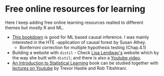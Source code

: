# Free online resources for learning
Here I keep adding free online learning resources realted to different themes but mostly R and ML. 

* [This bookdown](https://bookdown.org/stanfordgsbsilab/ml-ci-tutorial/policy-learning-i---binary-treatment.html#non-parametric-policies) is good for ML based causal inference. I was mainly interested in the HTE -application of causal forest by Susan Athey.
    * Bonferroni correction for multiple hypothesis testing (Chap.4.1)
* Building a website with `distil` -  Check [Lisa Lendway's](https://lisalendway.netlify.app/) website which by the way she built with `distil`; and there is also a [Youtube video](https://www.youtube.com/watch?time_continue=186&v=Fm3bsYCilEU&embeds_referring_euri=https%3A%2F%2Flisalendway.netlify.app%2F&source_ve_path=MjM4NTE&feature=emb_title).
* [An Introduction to Statistical Learning](https://www.statlearning.com/) book can be studied together with [lectures on Youtube](https://www.youtube.com/@datascienceanalytics1826/playlists) by Trevor Hastie and Rob Tibshirani. 
